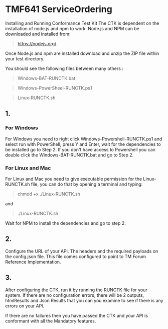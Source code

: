 # TMF641 ServiceOrdering
Installing and Running Conformance Test Kit
The CTK is dependent on the installation of node.js and npm to work.
Node.js and NPM can be downloaded and installed from:

>https://nodejs.org/

Once Node.js and npm are installed download and unzip the ZIP file within your test directory.

You should see the following files between many others :

>Windows-BAT-RUNCTK.bat

>Windows-PowerSheel-RUNCTK.ps1

>Linux-RUNCTK.sh

## 1.
### For Windows
For Windows you need to right click Windows-Powershell-RUNCTK.ps1 and select run with PowerShell, press Y and Enter, wait for the dependencies to be installed go to Step 2.
If you don't have access to Powershell you can double click the Windows-BAT-RUNCTK.bat and go to Step 2.
### For Linux and Mac
For Linux and Mac you need to give executable permission for the Linux-RUNCTK.sh file, you can do that by opening a terminal and typing:
>chmod +x ./Linux-RUNCTK.sh

and 

>./Linux-RUNCTK.sh

Wait for NPM to install the dependencies and go to step 2.

## 2.
Configure the URL of your API. The headers and the required payloads on the config.json file.
This file comes configured to point to TM Forum Reference Implementation.

## 3.
After configuring the CTK, run it by running the RUNCTK file for your system.
If there are no configuration errors, there will be 2 outputs, htmlResults and Json Results that you can you examine to see if there is any errors on your API.


If there are no failures then you have passed the CTK and your API is conformant with all
the Mandatory features.





